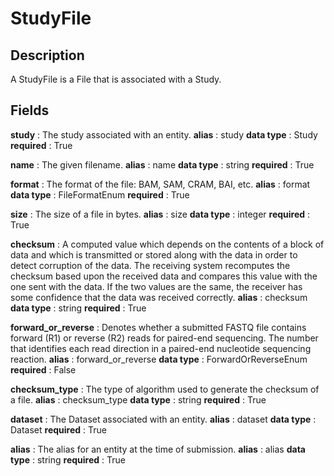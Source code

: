 # StudyFile

## Description

A StudyFile is a File that is associated with a Study.

## Fields


**study** : The study associated with an entity.
**alias** : study
**data type** : Study
**required** : True


**name** : The given filename.
**alias** : name
**data type** : string
**required** : True


**format** : The format of the file: BAM, SAM, CRAM, BAI, etc.
**alias** : format
**data type** : FileFormatEnum
**required** : True


**size** : The size of a file in bytes.
**alias** : size
**data type** : integer
**required** : True


**checksum** : A computed value which depends on the contents of a block of data and which is transmitted or stored along with the data in order to detect corruption of the data. The receiving system recomputes the checksum based upon the received data and compares this value with the one sent with the data. If the two values are the same, the receiver has some confidence that the data was received correctly.
**alias** : checksum
**data type** : string
**required** : True


**forward_or_reverse** : Denotes whether a submitted FASTQ file contains forward (R1) or reverse (R2) reads for paired-end sequencing. The number that identifies each read direction in a paired-end nucleotide sequencing reaction.
**alias** : forward_or_reverse
**data type** : ForwardOrReverseEnum
**required** : False


**checksum_type** : The type of algorithm used to generate the checksum of a file.
**alias** : checksum_type
**data type** : string
**required** : True


**dataset** : The Dataset associated with an entity.
**alias** : dataset
**data type** : Dataset
**required** : True


**alias** : The alias for an entity at the time of submission.
**alias** : alias
**data type** : string
**required** : True
